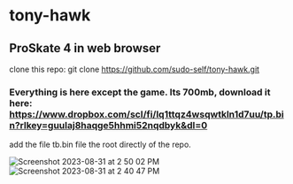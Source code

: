 # tony-hawk
## ProSkate 4 in web browser
clone this repo: git clone https://github.com/sudo-self/tony-hawk.git
### Everything is here except the game. Its 700mb, download it here: https://www.dropbox.com/scl/fi/lq1ttqz4wsqwtkln1d7uu/tp.bin?rlkey=guulaj8haqge5hhmi52nqdbyk&dl=0
add the file tb.bin file the root directly of the repo.

![Screenshot 2023-08-31 at 2 50 02 PM](https://github.com/sudo-self/tony-hawk/assets/119916323/5c8c8dd3-4095-4137-a27c-b90b08803bee)
![Screenshot 2023-08-31 at 2 40 47 PM](https://github.com/sudo-self/tony-hawk/assets/119916323/2a050980-84fb-4ef0-862f-392b4615e410)
